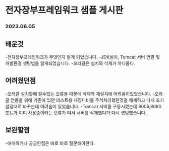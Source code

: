 # 전자장부프레임워크 샘플 게시판
### 2023.06.05

## 배운것
-전자장부프레임워크가 무엇인지 알게 되었습니다.
-JDK설치, Tomcat 서버 연결 및 개발환경 셋팅법을 알게되었습니다.
-오라클은 설치와 삭제가 까다롭다.

## 어려웠던점
-오라클 설치할때 알수없는 오류들 때문에 삭제와 재설치에 어려움이있었습니다.
-오라클 연동을 위해 기존에 있던 테스트용 내장디비를 주석처리했던것을 해제하고 다시 초기 설정대로 바꾸는데 어려움이 있었습니다.
-Tomcat 서버를 구동시켰는데 8005,8080 포트가 이미 사용중이라는 오류가 떠서 서버를 삭제했다가 다시 셋팅했습니다.

## 보완할점
-애매하거나 궁금한점은 바로 바로 질문해야한다.
